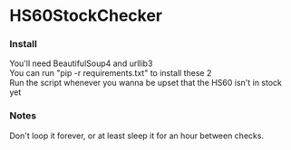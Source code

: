 # HS60StockChecker

### Install

You'll need BeautifulSoup4 and urllib3  
You can run "pip -r requirements.txt" to install these 2  
Run the script whenever you wanna be upset that the HS60 isn't in stock yet


### Notes
Don't loop it forever, or at least sleep it for an hour between checks.
